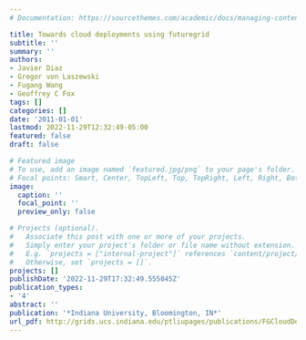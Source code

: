 ```yaml
---
# Documentation: https://sourcethemes.com/academic/docs/managing-content/

title: Towards cloud deployments using futuregrid
subtitle: ''
summary: ''
authors:
- Javier Diaz
- Gregor von Laszewski
- Fugang Wang
- Geoffrey C Fox
tags: []
categories: []
date: '2011-01-01'
lastmod: 2022-11-29T12:32:49-05:00
featured: false
draft: false

# Featured image
# To use, add an image named `featured.jpg/png` to your page's folder.
# Focal points: Smart, Center, TopLeft, Top, TopRight, Left, Right, BottomLeft, Bottom, BottomRight.
image:
  caption: ''
  focal_point: ''
  preview_only: false

# Projects (optional).
#   Associate this post with one or more of your projects.
#   Simply enter your project's folder or file name without extension.
#   E.g. `projects = ["internal-project"]` references `content/project/deep-learning/index.md`.
#   Otherwise, set `projects = []`.
projects: []
publishDate: '2022-11-29T17:32:49.555845Z'
publication_types:
- '4'
abstract: ''
publication: '*Indiana University, Bloomington, IN*'
url_pdf: http://grids.ucs.indiana.edu/ptliupages/publications/FGCloudDeployments.pdf
---
```

